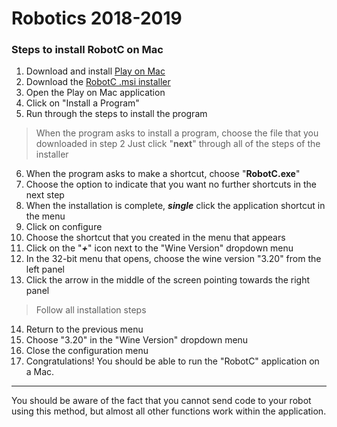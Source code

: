 # Robotics 2018-2019

### Steps to install RobotC on Mac
1. Download and install [Play on Mac][playonmac]
2. Download the [RobotC .msi installer][msi installer]
3. Open the Play on Mac application
4. Click on "Install a Program"
5. Run through the steps to install the program
> When the program asks to install a program, choose the file that you downloaded in step 2
> Just click "__next__" through all of the steps of the installer
6. When the program asks to make a shortcut, choose "__RobotC.exe__"
7. Choose the option to indicate that you want no further shortcuts in the next step
8. When the installation is complete, **_single_** click the application shortcut in the menu
9. Click on configure
10. Choose the shortcut that you created in the menu that appears
11. Click on the "**_+_**" icon next to the "Wine Version" dropdown menu
12. In the 32-bit menu that opens, choose the wine version "3.20" from the left panel
13. Click the arrow in the middle of the screen pointing towards the right panel
> Follow all installation steps
14. Return to the previous menu
15. Choose "3.20" in the "Wine Version" dropdown menu
16. Close the configuration menu
17. Congratulations! You should be able to run the "RobotC" application on a Mac.

---

You should be aware of the fact that you cannot send code to your robot using this method, but almost all other functions work within the application.




[playonmac]: https://www.playonmac.com/en/
[msi installer]: http://www.robotc.net/release/vexrobotics/msi/

